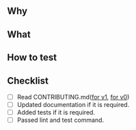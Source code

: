 <!-- Thank you for sending a pull request! 

Here is the naming rule of the pull request title.

```sh
[PR Type] PR Title
```

PR types are as follows  
| Type |	Example |
| :---- | :---- |
| Bugfix |	[BugFix] Fix a bug |
| HotFix |	[HotFix] Urgently fix something |
| CS | [CS] Fix Coding Style |
| Feature | [Feature] Wrote a new feature |
| Update | [Update] Changed a doc file |
| Refactor | [Refactor] Refactored a certain function |

-->

## Why

<!-- Why do you want the feature and why does it make sense for the package? -->
## What

<!-- What is a solution you want to add? -->
## How to test

<!-- How can we test this pull request? -->

## Checklist

- [ ] Read CONTRIBUTING.md([for v1](https://github.com/kintone-labs/kintone-ui-component/master/CONTRIBUTING.md), [for v0](https://github.com/kintone-labs/kintone-ui-component/v0_dev/CONTRIBUTING.md))
- [ ] Updated documentation if it is required.
- [ ] Added tests if it is required.
- [ ] Passed lint and test command.